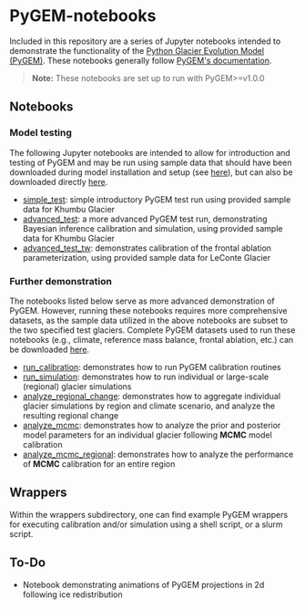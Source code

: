 # PyGEM-notebooks
Included in this repository are a series of Jupyter notebooks intended to demonstrate the functionality of the [Python Glacier Evolution Model (PyGEM)](https://github.com/drounce/PyGEM). These notebooks generally follow [PyGEM's documentation](https://pygem.readthedocs.io/en/latest/).

>**Note:** These notebooks are set up to run with PyGEM>=v1.0.0


## Notebooks
### Model testing
The following Jupyter notebooks are intended to allow for introduction and testing of PyGEM and may be run using sample data that should have been downloaded during model installation and setup (see [here](https://pygem.readthedocs.io/en/latest/install_pygem.html)), but can also be downloaded directly [here](https://drive.google.com/file/d/1Wu4ZqpOKxnc4EYhcRHQbwGq95FoOxMfZ/view?usp=drive_link).<br>
- [simple_test](https://github.com/btobers/PyGEM-notebooks/blob/main/simple_test.ipynb): simple introductory PyGEM test run using provided sample data for Khumbu Glacier<br>
- [advanced_test](https://github.com/btobers/PyGEM-notebooks/blob/main/advanced_test.ipynb): a more advanced PyGEM test run, demonstrating Bayesian inference calibration and simulation, using provided sample data for Khumbu Glacier<br>
- [advanced_test_tw](https://github.com/btobers/PyGEM-notebooks/blob/main/advanced_test_tw.ipynb): demonstrates calibration of the frontal ablation parameterization, using provided sample data for LeConte Glacier<br>

### Further demonstration
The notebooks listed below serve as more advanced demonstration of PyGEM. However, running these notebooks requires more comprehensive datasets, as the sample data utilized in the above notebooks are subset to the two specified test glaciers. Complete PyGEM datasets used to run these notebooks (e.g., climate, reference mass balance, frontal ablation, etc.) can be downloaded [here](https://cmu.box.com/s/p8aiby5s9f3n6ycgmhknbgo4htk3pn9j).<br>
- [run_calibration](https://github.com/btobers/PyGEM-notebooks/blob/main/run_calibration.ipynb): demonstrates how to run PyGEM calibration routines<br>
- [run_simulation](https://github.com/btobers/PyGEM-notebooks/blob/main/run_simulation.ipynb): demonstrates how to run individual or large-scale (regional) glacier simulations<br>
- [analyze_regional_change](https://github.com/btobers/PyGEM-notebooks/blob/main/analyze_regional_change.ipynb): demonstrates how to aggregate individual glacier simulations by region and climate scenario, and analyze the resulting regional change<br>
- [analyze_mcmc](https://github.com/btobers/PyGEM-notebooks/blob/main/analyze_mcmc.ipynb): demonstrates how to analyze the prior and posterior model parameters for an individual glacier following **MCMC** model calibration<br>
- [analyze_mcmc_regional](https://github.com/btobers/PyGEM-notebooks/blob/main/analyze_mcmc_regional.ipynb): demonstrates how to analyze the performance of **MCMC** calibration for an entire region<br>


## Wrappers 
Within the wrappers subdirectory, one can find example PyGEM wrappers for executing calibration and/or simulation using a shell script, or a slurm script.


## To-Do
- Notebook demonstrating animations of PyGEM projections in 2d following ice redistribution

